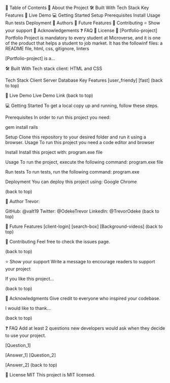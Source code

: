 📗 Table of Contents
📖 About the Project
🛠 Built With
Tech Stack
Key Features
🚀 Live Demo
💻 Getting Started
Setup
Prerequisites
Install
Usage
Run tests
Deployment
👥 Authors
🔭 Future Features
🤝 Contributing
⭐️ Show your support
🙏 Acknowledgements
❓ FAQ
📝 License
📖 [Portfolio-project]
Portfolio Project is mandatory to every student at Microverse, and it is one of the product that helps a student to job market. It has the followinf files: a README file, html, css, gitignore, linters

[Portfolio-project] is a...

🛠 Built With
Tech stack client: HTML and CSS

Tech Stack
Client
Server
Database
Key Features
[user_friendy]
[fast]
(back to top)

🚀 Live Demo
Live Demo Link
(back to top)

💻 Getting Started
To get a local copy up and running, follow these steps.

Prerequisites
In order to run this project you need:

gem install rails

Setup
Clone this repository to your desired folder and run it using a browser. Usage To run this project you need a code editor and browser

Install
Install this project with: program.exe file

Usage
To run the project, execute the following command: program.exe file

Run tests
To run tests, run the following command: program.exe

Deployment
You can deploy this project using: Google Chrome

(back to top)

👥 Author
Trevor:

GitHub: @valt19
Twitter: @OdekeTrevor
LinkedIn: @TrevorOdeke
(back to top)

🔭 Future Features
 [client-login] [search-box] [Background-videos]
(back to top)

🤝 Contributing
Feel free to check the issues page.

(back to top)

⭐️ Show your support
Write a message to encourage readers to support your project

If you like this project...

(back to top)

🙏 Acknowledgments
Give credit to everyone who inspired your codebase.

I would like to thank...

(back to top)

❓ FAQ
Add at least 2 questions new developers would ask when they decide to use your project.

[Question_1]

[Answer_1]
[Question_2]

[Answer_2]
(back to top)

📝 License MIT
This project is MIT licensed.
